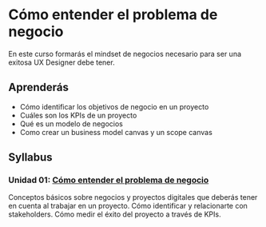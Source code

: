 # Cómo entender el problema de negocio

En este curso formarás el mindset de negocios necesario para ser una exitosa
UX Designer debe tener.

## Aprenderás

- Cómo identificar los objetivos de negocio en un proyecto
- Cuáles son los KPIs de un proyecto
- Qué es un modelo de negocios
- Como crear un business model canvas y un scope canvas

## Syllabus

### Unidad 01: [Cómo entender el problema de negocio](00-como-entender-el-problema-de-negocio)

Conceptos básicos sobre negocios y proyectos digitales que deberás tener en
cuenta al trabajar en un proyecto. Cómo identificar y relacionarte con
stakeholders. Cómo medir el éxito del proyecto a través de KPIs.